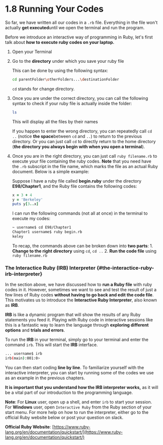 # 1.8 Running Your Codes

So far, we have written all our codes in a `.rb` file. Everything in the file won't actually **get executed**until we open the terminal and run the program.

Before we introduce an interactive way of programming in Ruby, let's first talk about **how to execute ruby codes on your laptop.**

1. Open your Terminal
2. Go to the **directory** under which you save your ruby file

   This can be done by using the following syntax:

   ```bash
   cd parentFolder\otherFolders...\destinationFolder
   ```

   `cd` stands for change directory.

3. Once you are under the correct directory, you can call the following syntax to check if your ruby file is actually inside the folder:

   ```bash
   ls
   ```

   This will display all the files by their names

   If you happen to enter the wrong directory, you can repeatedly call `cd ..` \(notice **the space**between `cd` and `..`\) to return to the previous directory. Or you can just call `cd` to directly return to the home directory \(**the directory you always begin with when you open a terminal**\).

4. Once you are in the right directory, you can just call `ruby filename.rb` to execute your file containing the ruby codes. **Note** that you need have the `.rb` subscript in the file name, which marks the file as an actual Ruby document. Below is a simple example:

   Suppose I have a ruby file called **begin.ruby** under the directory **E98/Chapter1**, and the Ruby file contains the following codes:

   ```ruby
   x = 3 + 4
   y = 'Berkeley'
   puts y[3..x]
   ```

   I can run the following commands \(not all at once\) in the terminal to execute my codes:

   ```bash
   ~ username$ cd E98/Chapter1
   Chapter1 username$ ruby begin.rb
   keley
   ```

   To recap, the commands above can be broken down into **two parts**: 1. **Change to the right directory** using `cd`, `cd ..` 2. **Run the code file** using `ruby filename.rb`

### The Interactice Ruby \(IRB\) Interpreter {#the-interactice-ruby-irb-interpreter}

In the section above, we have discussed how to **run a Ruby file** with ruby codes in it. However, sometimes we want to see and test the result of just a few lines of Ruby codes **without having to go back and edit the code file**. This motivates us to introduce the **Interactive Ruby Interpreter**, also known as **IRB**.

**IRB** is like a dynamic program that will show the results of any Ruby statements you feed it. Playing with Ruby code in interactive sessions like this is a fantastic way to learn the language through **exploring different options** and **trials and errors**.

To run the **IRB** in your terminal, simply go to your terminal and enter the command `irb`. This will start the **IRB** interface.

```bash
... username$ irb
irb(main):001:0>
```

You can then start coding **line by line**. To familiarize yourself with the interactive interpreter, you can start by running some of the codes we use as an example in the previous chapters.

**It is important that you understand how the IRB interpreter works,** as it will be a vital part of our introduction to the programming language.

**Note**: For **Linux** user, open up a shell, and enter `irb` to start your session. For **Windows** user, open `Interactive Ruby` from the Ruby section of your start menu. For more help on how to run the interpreter, either go to the official Ruby website below or post your question on slack.

**Official Ruby Website**: [https://www.ruby-lang.org/en/documentation/quickstart/](https://www.ruby-lang.org/en/documentation/quickstart/)

